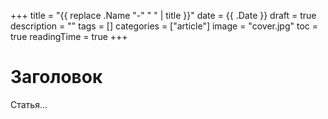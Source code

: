 +++
title = "{{ replace .Name "-" " " | title }}"
date = {{ .Date }}
draft = true
description = ""
tags = []
categories = ["article"]
image = "cover.jpg"
toc = true
readingTime = true
+++

# Заголовок
Статья...